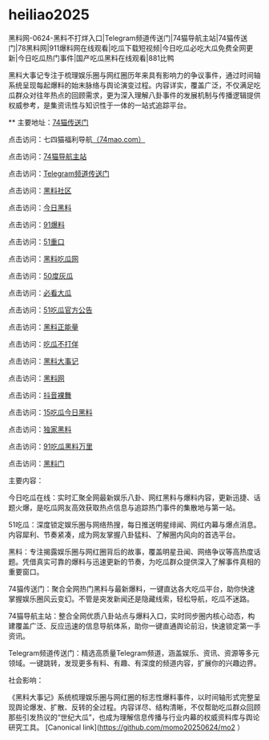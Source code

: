 # heiliao2025
黑料网-0624-黑料不打烊入口|Telegram频道传送门|74猫导航主站|74猫传送门|78黑料网|911爆料网在线观看|吃瓜下载短视频|今日吃瓜必吃大瓜免费全网更新|今日吃瓜热门事件|国产吃瓜黑料在线观看|881比鸭

黑料大事记专注于梳理娱乐圈与网红圈历年来具有影响力的争议事件，通过时间轴系统呈现每起爆料的始末脉络与舆论演变过程。内容详实，覆盖广泛，不仅满足吃瓜群众对往年热点的回顾需求，更为深入理解八卦事件的发展机制与传播逻辑提供权威参考，是集资讯性与知识性于一体的一站式追踪平台。

** 主要地址：<a href="https://74mao.com/">74猫传送门</a>

点击访问：七四猫福利导航<a href="https://74mao.com/">（74mao.com）</a>

点击访问：<a href="https://74mao.com/">74猫导航主站</a>

点击访问：<a href="https://74mao.com/">Telegram频道传送门</a>

点击访问：<a href="https://hl982.pages.dev/">黑料社区</a>

点击访问：<a href="https://cg184.pages.dev/">今日黑料</a>

点击访问：<a href="https://pi03.pages.dev/">91爆料</a>

点击访问：<a href="https://cg33-1.pages.dev/">51重口</a>

点击访问：<a href="https://hl404.pages.dev/">黑料吃瓜网</a>

点击访问：<a href="https://cg147.pages.dev/">50度灰瓜</a>

点击访问：<a href="https://pi01-1.pages.dev/">必看大瓜</a>

点击访问：<a href="https://pi36.pages.dev/">51吃瓜官方公告</a>

点击访问：<a href="https://hl380.pages.dev/">黑料正能量</a>

点击访问：<a href="https://cg69.pages.dev/">吃瓜不打佯</a>

点击访问：<a href="https://hl381.pages.dev/">黑料大事记</a>

点击访问：<a href="https://hl389.pages.dev/">黑料网</a>

点击访问：<a href="https://dy9-09.pages.dev/">抖音裸舞</a>

点击访问：<a href="https://pi001.pages.dev/">15吃瓜今日黑料</a>

点击访问：<a href="https://hl393.pages.dev/">独家黑料</a>

点击访问：<a href="https://pi20.pages.dev/">91吃瓜黑料万里</a>

点击访问：<a href="https://hl414.pages.dev/">黑料门</a>



主要内容：

今日吃瓜在线：实时汇聚全网最新娱乐八卦、网红黑料与爆料内容，更新迅捷、话题火爆，是吃瓜网友高效获取热点信息与追踪热门事件的集散地与第一站。

51吃瓜：深度锁定娱乐圈与网络热搜，每日推送明星绯闻、网红内幕与爆点消息。内容犀利、节奏紧凑，成为网友掌握八卦猛料、了解圈内风向的首选平台。

黑料：专注揭露娱乐圈与网红圈背后的故事，覆盖明星丑闻、网络争议等高热度话题。凭借真实可靠的爆料与迅速更新的节奏，为吃瓜群众提供深入了解事件真相的重要窗口。

74猫传送门：聚合全网热门黑料与最新爆料，一键直达各大吃瓜平台，助你快速掌握娱乐圈风云变幻。不管是突发新闻还是隐藏线索，轻松导航，吃瓜不迷路。

74猫导航主站：整合全网优质八卦站点与爆料入口，实时同步圈内核心动态，构建覆盖广泛、反应迅速的信息导航体系，助你一键直通舆论前沿，快速锁定第一手资讯。

Telegram频道传送门：精选高质量Telegram频道，涵盖娱乐、资讯、资源等多元领域。一键跳转，发现更多有料、有趣、有深度的频道内容，扩展你的兴趣边界。

社会影响：

《黑料大事记》系统梳理娱乐圈与网红圈的标志性爆料事件，以时间轴形式完整呈现舆论爆发、扩散、反转的全过程。内容详尽、结构清晰，不仅帮助吃瓜群众回顾那些引发热议的“世纪大瓜”，也成为理解信息传播与行业内幕的权威资料库与舆论研究工具。
[Canonical link](https://github.com/momo20250624/mo2 ）
